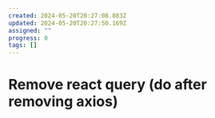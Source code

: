 ```yaml
---
created: 2024-05-20T20:27:08.883Z
updated: 2024-05-20T20:27:50.169Z
assigned: ""
progress: 0
tags: []
---
```


# Remove react query (do after removing axios)

